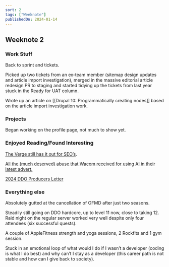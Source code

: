 ```yaml
---
sort: 2
tags: ["Weeknote"]
publishedOn: 2024-01-14
---
```

## Weeknote 2

### Work Stuff

Back to sprint and tickets.

Picked up two tickets from an ex-team member (sitemap design updates and article import investigation), merged in the massive editorial article redesign PR to staging and started tidying up the tickets from last year stuck in the Ready for UAT column. 

Wrote up an article on [[Drupal 10: Programmatically creating nodes]] based on the article import investigation work.

### Projects

Began working on the profile page, not much to show yet.

### Enjoyed Reading/Found Interesting

<a href="https://www.theverge.com/c/23998379/google-search-seo-algorithm-webpage-optimization" target="_blank">The Verge still has it out for SEO’s</a>. 

<a href="https://x.com/alexa_doodles/status/1744824304942846436?s=20" target="_blank">All the (much deserved) abuse that Wacom received for using AI in their latest advert.</a>

<a href="https://www.ddo.com/news/ddo-producer-letter-2024" target="_blank">2024 DDO Producers Letter</a>


### Everything else

Absolutely gutted at the cancellation of OFMD after just two seasons.

Steadily still going on DDO hardcore, up to level 11 now, close to taking 12. Raid night on the regular server worked very well despite only four attendees (six successful quests).

A couple of AppleFitness strength and yoga sessions, 2 Rockfits and 1 gym session. 

Stuck in an emotional loop of what would I do if I wasn’t a developer (coding is what I do best) and why can’t I stay as a developer (this career path is not stable and how can I give back to society).